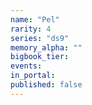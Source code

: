 ```yaml
---
name: "Pel"
rarity: 4
series: "ds9"
memory_alpha: ""
bigbook_tier:
events:
in_portal:
published: false
---
```

